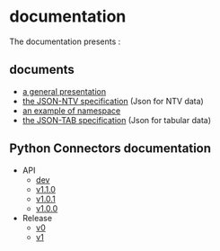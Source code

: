 # documentation

The documentation presents :

## documents

- [a general presentation](https://github.com/loco-philippe/NTV/blob/main/documentation/NTV_presentation.pdf)
- [the JSON-NTV specification](https://loco-philippe.github.io/ES/JSON%20semantic%20format%20(JSON-NTV).htm) (Json for NTV data)
- [an example of namespace](https://github.com/loco-philippe/NTV/blob/main/documentation/JSON-NTV-namespace-fr.pdf)
- [the JSON-TAB specification](https://github.com/loco-philippe/NTV/blob/main/documentation/JSON-TAB-standard.pdf) (Json for tabular data)

## Python Connectors documentation

- API
  - [dev](https://loco-philippe.github.io/NTV/json_ntv.html)
  - [v1.1.0](https://loco-philippe.github.io/NTV/v1.1.0/json_ntv.html)
  - [v1.0.1](https://loco-philippe.github.io/NTV/v1.0.1/json_ntv.html)
  - [v1.0.0](https://loco-philippe.github.io/NTV/v1.0.0/json_ntv.html)
- Release
  - [v0](https://github.com/loco-philippe/NTV/blob/main/documentation/release/0.x.rst)
  - [v1](https://github.com/loco-philippe/NTV/blob/main/documentation/release/1.x.rst)
